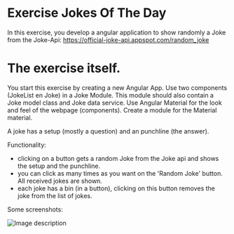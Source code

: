 # Exercise Jokes Of The Day
In this exercise, you develop a angular application to show randomly a Joke from the Joke-Api: https://official-joke-api.appspot.com/random_joke

# The exercise itself.
You start this exercise by creating a new Angular App.
Use two components (JokeList en Joke) in a Joke Module.
This module should also contain a Joke model class and Joke data service.
Use Angular Material for the look and feel of the webpage (components). Create a module for the Material material.

A joke has a setup (mostly a question) and an punchline (the answer).

Functionality:
- clicking on a button gets a random Joke from the Joke api and shows the setup and the punchline.
- you can click as many times as you want on the 'Random Joke' button. All received jokes are shown.
- each joke has a bin (in a button), clicking on this button removes the joke from the list of jokes.

Some screenshots:

![Image description](link-to-image)
